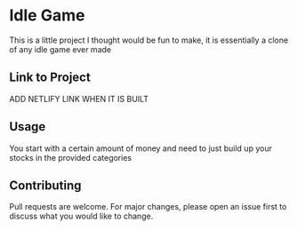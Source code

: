 # Idle Game

This is a little project I thought would be fun to make, it is essentially a clone of any idle game ever made

## Link to Project

ADD NETLIFY LINK WHEN IT IS BUILT


## Usage
You start with a certain amount of money and need to just build up your stocks in the provided categories 


## Contributing
Pull requests are welcome. For major changes, please open an issue first to discuss what you would like to change.



